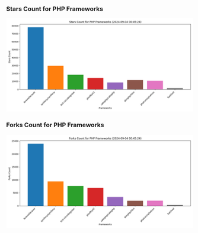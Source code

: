 ### Stars Count for PHP Frameworks

![Stars Chart](./archive/charts/20240904004524_stars_count.png)

### Forks Count for PHP Frameworks

![Forks Chart](./archive/charts/20240904004524_forks_count.png)

